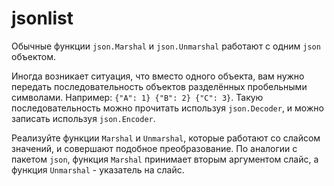 # jsonlist

Обычные функции `json.Marshal` и `json.Unmarshal` работают с одним `json` объектом.

Иногда возникает ситуация, что вместо одного объекта, вам нужно передать последовательность объектов
разделённых пробельными символами. Например: `{"A": 1} {"B": 2} {"C": 3}`. Такую последовательность
можно прочитать используя `json.Decoder`, и можно записать используя `json.Encoder`.

Реализуйте функции `Marshal` и `Unmarshal`, которые работают со слайсом значений, и
совершают подобное преобразование. По аналогии с пакетом `json`, функция `Marshal` принимает
вторым аргументом слайс, а функция `Unmarshal` - указатель на слайс.
